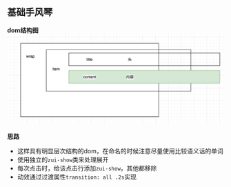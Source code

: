 ## 基础手风琴
**dom结构图**
![dom](../images/collspse.png)

**思路**
- 这样具有明显层次结构的dom，在命名的时候注意尽量使用比较语义话的单词
- 使用独立的`zui-show`类来处理展开
- 每次点击时，给该点击行添加`zui-show`，其他都移除
- 动效通过过渡属性`transition: all .2s`实现


